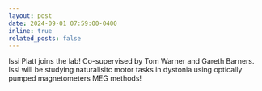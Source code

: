 ```yaml
---
layout: post
date: 2024-09-01 07:59:00-0400
inline: true
related_posts: false
---
```


Issi Platt joins the lab! Co-supervised by Tom Warner and Gareth Barners.  Issi will be studying naturalisitc motor tasks in dystonia using optically pumped magnetometers MEG methods!